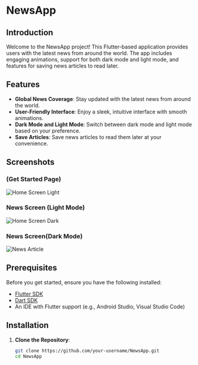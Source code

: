 # NewsApp

## Introduction
Welcome to the NewsApp project! This Flutter-based application provides users with the latest news from around the world. The app includes engaging animations, support for both dark mode and light mode, and features for saving news articles to read later.

## Features
- **Global News Coverage**: Stay updated with the latest news from around the world.
- **User-Friendly Interface**: Enjoy a sleek, intuitive interface with smooth animations.
- **Dark Mode and Light Mode**: Switch between dark mode and light mode based on your preference.
- **Save Articles**: Save news articles to read them later at your convenience.

## Screenshots
### (Get Started Page)
![Home Screen Light](screenshots/getstarted.jpeg)

### News Screen (Light Mode)
![Home Screen Dark](screenshots/newslight.jpeg)

### News Screen(Dark Mode) 
![News Article](screenshots/newsdark.jpeg)


## Prerequisites
Before you get started, ensure you have the following installed:
- [Flutter SDK](https://flutter.dev/docs/get-started/install)
- [Dart SDK](https://dart.dev/get-dart)
- An IDE with Flutter support (e.g., Android Studio, Visual Studio Code)

## Installation
1. **Clone the Repository**:
   ```sh
   git clone https://github.com/your-username/NewsApp.git
   cd NewsApp
